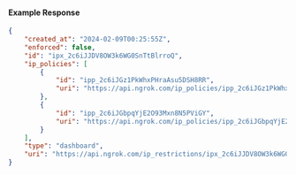 <!-- Code generated for API Clients. DO NOT EDIT. -->

#### Example Response

```json
{
	"created_at": "2024-02-09T00:25:55Z",
	"enforced": false,
	"id": "ipx_2c6iJJDV8OW3k6WG0SnTtBlrroQ",
	"ip_policies": [
		{
			"id": "ipp_2c6iJGz1PkWhxPHraAsu5DSH8RR",
			"uri": "https://api.ngrok.com/ip_policies/ipp_2c6iJGz1PkWhxPHraAsu5DSH8RR"
		},
		{
			"id": "ipp_2c6iJGbpqYjE2O93Mxn8N5PViGY",
			"uri": "https://api.ngrok.com/ip_policies/ipp_2c6iJGbpqYjE2O93Mxn8N5PViGY"
		}
	],
	"type": "dashboard",
	"uri": "https://api.ngrok.com/ip_restrictions/ipx_2c6iJJDV8OW3k6WG0SnTtBlrroQ"
}
```
